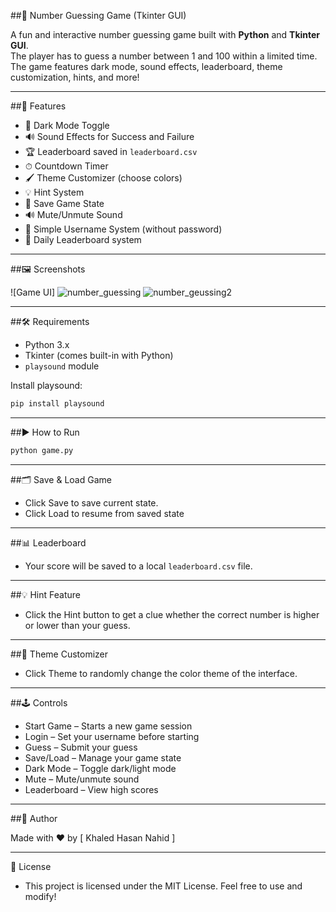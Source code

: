 ##🎯 Number Guessing Game (Tkinter GUI)

A fun and interactive number guessing game built with **Python** and **Tkinter GUI**.  
The player has to guess a number between 1 and 100 within a limited time. The game features dark mode, sound effects, leaderboard, theme customization, hints, and more!

---

 
##🚀 Features

- 🎨 Dark Mode Toggle
- 🔊 Sound Effects for Success and Failure
- 🏆 Leaderboard saved in `leaderboard.csv`
- ⏱ Countdown Timer
- 🖌 Theme Customizer (choose colors)
- 💡 Hint System
- 💾 Save Game State
- 🔊 Mute/Unmute Sound
- 👤 Simple Username System (without password)
- 📅 Daily Leaderboard system

---


##🖼️ Screenshots

![Game UI]   ![number_guessing](https://github.com/user-attachments/assets/b69183ec-5d25-4e08-a9b3-0da72e6ba9a0)    ![number_geussing2](https://github.com/user-attachments/assets/de2cd11c-6afc-4e3d-9741-a5f333268dd2) 

---


##🛠️ Requirements

- Python 3.x  
- Tkinter (comes built-in with Python)  
- `playsound` module

Install playsound:
```bash
pip install playsound

```
---


##▶️ How to Run

```bash
python game.py
```

---


##🗂️ Save & Load Game

- Click Save to save current state.
- Click Load to resume from saved state

---


##📊 Leaderboard

- Your score will be saved to a local `leaderboard.csv` file.

---


##💡 Hint Feature

- Click the Hint button to get a clue whether the correct number is higher or lower than your guess.

---


##🎨 Theme Customizer

- Click Theme to randomly change the color theme of the interface.

---
  

##🕹️ Controls

- Start Game – Starts a new game session
- Login – Set your username before starting
- Guess – Submit your guess
- Save/Load – Manage your game state
- Dark Mode – Toggle dark/light mode
- Mute – Mute/unmute sound
- Leaderboard – View high scores

---


##📝 Author

Made with ❤️ by [ Khaled Hasan Nahid ]

---


📃 License

- This project is licensed under the MIT License. Feel free to use and modify!
